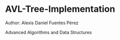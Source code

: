 # AVL-Tree-Implementation

Author: Alexis Daniel Fuentes Pérez

Advanced Algorithms and Data Structures
